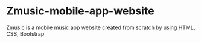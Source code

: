 # Zmusic-mobile-app-website
Zmusic is a mobile music app website created from scratch by using HTML, CSS, Bootstrap

